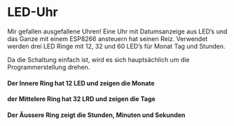 # LED-Uhr

Mir gefallen ausgefallene Uhren!
Eine Uhr mit Datumsanzeige aus LED’s und das Ganze mit einem ESP8266 ansteuern hat seinen Reiz.
Verwendet werden drei LED Ringe mit 12, 32 und 60 LED’s für Monat Tag und Stunden.

Da die Schaltung einfach ist, wird es sich hauptsächlich um die Programmerstellung drehen.

#### Der Innere Ring hat 12 LED und zeigen die Monate  
#### der Mittelere Ring hat 32 LRD und zeigen die Tage  
#### Der Äussere Ring zeigt die Stunden, Minuten und Sekunden  

